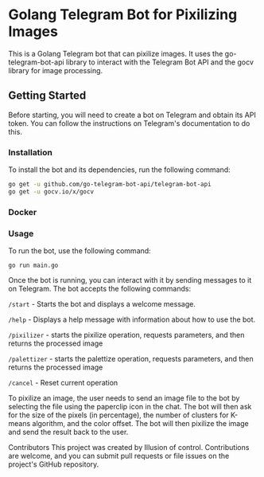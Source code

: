 # Golang Telegram Bot for Pixilizing Images
This is a Golang Telegram bot that can pixilize images. It uses the go-telegram-bot-api library to interact with the Telegram Bot API and the gocv library for image processing.

## Getting Started
Before starting, you will need to create a bot on Telegram and obtain its API token. You can follow the instructions on Telegram's documentation to do this.

### Installation
To install the bot and its dependencies, run the following command:

```sh
go get -u github.com/go-telegram-bot-api/telegram-bot-api
go get -u gocv.io/x/gocv
```

### Docker
### Usage
To run the bot, use the following command:

```
go run main.go
```
Once the bot is running, you can interact with it by sending messages to it on Telegram. The bot accepts the following commands:

`/start` - Starts the bot and displays a welcome message.

`/help` - Displays a help message with information about how to use the bot.

`/pixilizer` - starts the pixilize operation, requests parameters, and then returns the processed image

`/palettizer` - starts the palettize operation, requests parameters, and then returns the processed image

`/cancel` - Reset current operation

To pixilize an image, the user needs to send an image file to the bot by selecting the file using the paperclip icon in the chat. The bot will then ask for the size of the pixels (in percentage), the number of clusters for K-means algorithm, and the color offset. The bot will then pixilize the image and send the result back to the user.

Contributors
This project was created by Illusion of control. Contributions are welcome, and you can submit pull requests or file issues on the project's GitHub repository.